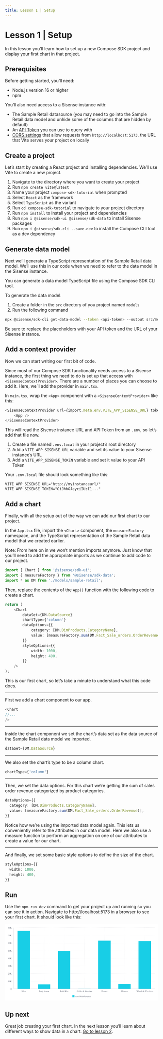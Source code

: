 ```yaml
---
title: Lesson 1 | Setup
---
```


# Lesson 1 | Setup

In this lesson you’ll learn how to set up a new Compose SDK project and display your first chart in that project.

## Prerequisites

Before getting started, you’ll need:

-   Node.js version 16 or higher
-   npm

You’ll also need access to a Sisense instance with:

-   The Sample Retail datasource (you may need to go into the Sample Retail data model and unhide some of the columns that are hidden by default)
-   An [API Token](../../authentication-security.md#api-token) you can use to query with
-   [CORS settings](../../authentication-security.md#set-up-cors) that allow requests from `http://localhost:5173`, the URL that Vite serves your project on locally

## Create a project

Let’s start by creating a React project and installing dependencies. We’ll use Vite to create a new project.

1. Navigate to the directory where you want to create your project
1. Run `npm create vite@latest`
1. Name your project `compose-sdk-tutorial` when prompted
1. Select `React` as the framework
1. Select `TypeScript` as the variant
1. Run `cd compose-sdk-tutorial` to navigate to your project directory
1. Run `npm install` to install your project and dependencies
1. Run `npm i @sisense/sdk-ui @sisense/sdk-data` to install Sisense packages
1. Run `npm i @sisense/sdk-cli --save-dev` to install the Compose CLI tool as a dev dependency

## Generate data model

Next we’ll generate a TypeScript representation of the Sample Retail data model. We’ll use this in our code when we need to refer to the data model in the Sisense instance.

You can generate a data model TypeScript file using the Compose SDK CLI tool.

To generate the data model:

1. Create a folder in the `src` directory of you project named `models`
1. Run the following command

```sh
npx @sisense/sdk-cli get-data-model --token <api-token> --output src/models/sample-retail.ts --dataSource "Sample Retail" --url <your-instance-url>
```

Be sure to replace the placeholders with your API token and the URL of your Sisense instance.

## Add a context provider

Now we can start writing our first bit of code.

Since most of our Compose SDK functionality needs access to a Sisense instance, the first thing we need to do is set up that access with `<SisenseContextProvider>`. There are a number of places you can choose to add it. Here, we’ll add the provider in `main.tsx`.

In `main.tsx`, wrap the `<App>` component with a `<SisenseContextProvider>` like this:

```ts
<SisenseContextProvider url={import.meta.env.VITE_APP_SISENSE_URL} token={import.meta.env.VITE_APP_SISENSE_TOKEN}>
    <App />
</SisenseContextProvider>
```

This will read the Sisense instance URL and API Token from an `.env`, so let’s add that file now.

1. Create a file named `.env.local` in your project’s root directory
1. Add a `VITE_APP_SISENSE_URL` variable and set its value to your Sisense instance’s URL
1. Add a `VITE_APP_SISENSE_TOKEN` variable and set it value to your API Token

Your `.env.local` file should look something like this:

```
VITE_APP_SISENSE_URL="http://myinstanceurl/"
VITE_APP_SISENSE_TOKEN="OiJhbGJeyciIUzI1..."
```

## Add a chart

Finally, with all the setup out of the way we can add our first chart to our project.

In the `App.tsx` file, import the `<Chart>` component, the `measureFactory` namespace, and the TypeScript representation of the Sample Retail data model that we created earlier.

Note: From here on in we won’t mention imports anymore. Just know that you’ll need to add the appropriate imports as we continue to add code to our project.

```ts
import { Chart } from '@sisense/sdk-ui';
import { measureFactory } from '@sisense/sdk-data';
import * as DM from './models/sample-retail';
```

Then, replace the contents of the `App()` function with the following code to create a chart.

```ts
return (
    <Chart
        dataSet={DM.DataSource}
        chartType={'column'}
        dataOptions={{
            category: [DM.DimProducts.CategoryName],
            value: [measureFactory.sum(DM.Fact_Sale_orders.OrderRevenue)],
        }}
        styleOptions={{
            width: 1000,
            height: 400,
        }}
    />
);
```

This is our first chart, so let’s take a minute to understand what this code does.

---

First we add a chart component to our app.

```ts
<Chart
//...
/>
```

---

Inside the chart component we set the chart’s data set as the data source of the Sample Retail data model we imported.

```ts
dataSet={DM.DataSource}
```

---

We also set the chart’s type to be a column chart.

```ts
chartType={'column'}
```

---

Then, we set the data options. For this chart we’re getting the sum of sales order revenue categorized by product categories.

```ts
dataOptions={{
  category: [DM.DimProducts.CategoryName],
  value: [measureFactory.sum(DM.Fact_Sale_orders.OrderRevenue)],
}}
```

Notice how we’re using the imported data model again. This lets us conveniently refer to the attributes in our data model. Here we also use a measure function to perform an aggregation on one of our attributes to create a value for our chart.

---

And finally, we set some basic style options to define the size of the chart.

```ts
styleOptions={{
  width: 1000,
  height: 400,
}}
```

## Run

Use the `npm run dev` command to get your project up and running so you can see it in action.
Navigate to http://localhost:5173 in a browser to see your first chart. It should look like this:

![First chart](../../img/tutorial/1-first-chart.png 'First chart')

## Up next

Great job creating your first chart. In the next lesson you’ll learn about different ways to show data in a chart. [Go to lesson 2](./lesson2.md).
